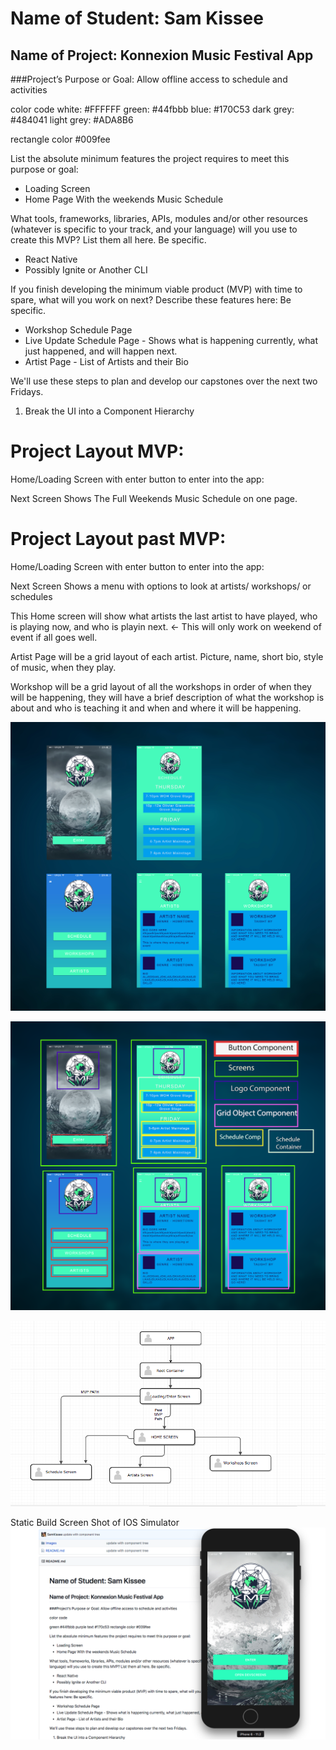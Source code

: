 # Name of Student: Sam Kissee

## Name of Project: Konnexion Music Festival App

###Project’s Purpose or Goal: Allow offline access to schedule and activities

color code
white: #FFFFFF
green: #44fbbb
blue: #170C53
dark grey: #484041
light grey: #ADA8B6

rectangle color #009fee



List the absolute minimum features the project requires to meet this purpose or goal:

* Loading Screen
* Home Page With the weekends Music Schedule

What tools, frameworks, libraries, APIs, modules and/or other resources (whatever is specific to your track, and your language) will you use to create this MVP? List them all here. Be specific.

* React Native
* Possibly Ignite or Another CLI

If you finish developing the minimum viable product (MVP) with time to spare, what will you work on next? Describe these features here: Be specific.

* Workshop Schedule Page
* Live Update Schedule Page - Shows what is happening currently, what just happened, and will happen next.
* Artist Page - List of Artists and their Bio



We'll use these steps to plan and develop our capstones over the next two Fridays.

1. Break the UI into a Component Hierarchy


# Project Layout MVP:
  Home/Loading Screen with enter button to enter into the app:

  Next Screen Shows The Full Weekends Music Schedule on one page.

#  Project Layout past MVP:

  Home/Loading Screen with enter button to enter into the app:

  Next Screen Shows a menu with options to look at artists/ workshops/ or schedules

  This Home screen will show what artists the last artist to have played, who is playing now, and who is playin next. <- This will only work on weekend of event if all goes well.

  Artist Page will be a grid layout of each artist. Picture, name, short bio, style of music, when they play.

  Workshop will be a grid layout of all the workshops in order of when they will be happening, they will have a brief description of what the workshop is about and who is teaching it and when and where it will be happening.

  ![KMG IMAGE](Images/KMF.jpg)


  ![KMG IMAGE](Images/KMFLayout.png)


  ![KMG IMAGE](Images/componenttree.png)


  Static Build Screen Shot of IOS Simulator
  ![Screenshot](Images/screenshot1.png)
